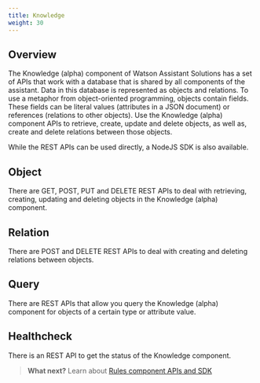```yaml
---
title: Knowledge
weight: 30
---
```


## Overview

The Knowledge (alpha) component of Watson Assistant Solutions has a set of APIs that work with a database that is shared by all components of the assistant. Data in this database is represented as objects and relations.  To use a metaphor from object-oriented programming, objects contain fields.  These fields can be literal values (attributes in a JSON document) or references (relations to other objects). Use the Knowledge (alpha) component APIs to retrieve, create, update and delete objects, as well as, create and delete relations between those objects.

While the REST APIs can be used directly, a NodeJS SDK is also available.

## Object

There are GET, POST, PUT and DELETE REST APIs to deal with retrieving, creating, updating and deleting objects in the Knowledge (alpha) component.

## Relation

There are POST and DELETE REST APIs to deal with creating and deleting relations between objects.

## Query

There are REST APIs that allow you query the Knowledge (alpha) component for objects of a certain type or attribute value.

## Healthcheck

There is an REST API to get the status of the Knowledge component.

>**What next?**  Learn about [Rules component APIs and SDK]({{site.baseurl}}/understand-service/agent-subscription)
